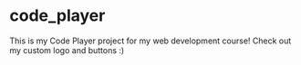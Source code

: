 # code_player
This is my Code Player project for my web development course! Check out my custom logo and buttons :)
